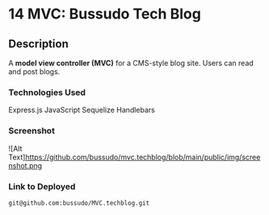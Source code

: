 # 14 MVC: Bussudo Tech Blog

## Description

A **model view controller (MVC)** for a CMS-style blog site.  Users can read and post blogs.

### Technologies Used

Express.js
JavaScript
Sequelize
Handlebars


### Screenshot

![Alt Text]https://github.com/bussudo/mvc.techblog/blob/main/public/img/screenshot.png

### Link to Deployed
```
git@github.com:bussudo/MVC.techblog.git
